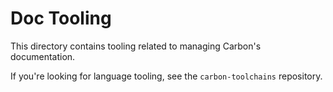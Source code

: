 # Doc Tooling

<!--
Part of the Carbon Language project, under the Apache License v2.0 with LLVM
Exceptions. See /LICENSE for license information.
SPDX-License-Identifier: Apache-2.0 WITH LLVM-exception
-->

This directory contains tooling related to managing Carbon's documentation.

If you're looking for language tooling, see the `carbon-toolchains` repository.

